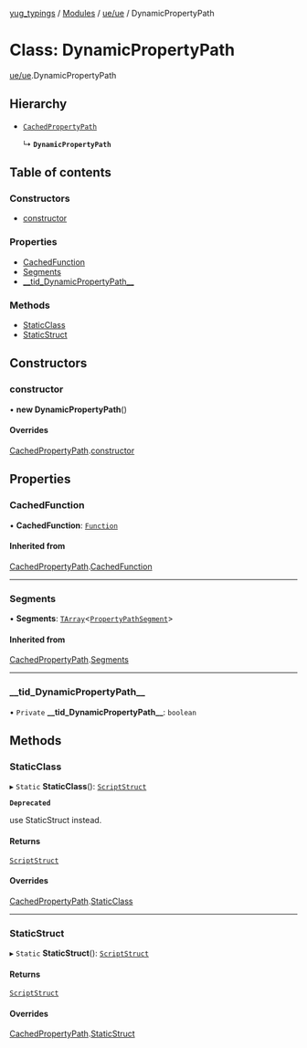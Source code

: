 [yug_typings](../README.md) / [Modules](../modules.md) / [ue/ue](../modules/ue_ue.md) / DynamicPropertyPath

# Class: DynamicPropertyPath

[ue/ue](../modules/ue_ue.md).DynamicPropertyPath

## Hierarchy

- [`CachedPropertyPath`](ue_ue.CachedPropertyPath.md)

  ↳ **`DynamicPropertyPath`**

## Table of contents

### Constructors

- [constructor](ue_ue.DynamicPropertyPath.md#constructor)

### Properties

- [CachedFunction](ue_ue.DynamicPropertyPath.md#cachedfunction)
- [Segments](ue_ue.DynamicPropertyPath.md#segments)
- [\_\_tid\_DynamicPropertyPath\_\_](ue_ue.DynamicPropertyPath.md#__tid_dynamicpropertypath__)

### Methods

- [StaticClass](ue_ue.DynamicPropertyPath.md#staticclass)
- [StaticStruct](ue_ue.DynamicPropertyPath.md#staticstruct)

## Constructors

### constructor

• **new DynamicPropertyPath**()

#### Overrides

[CachedPropertyPath](ue_ue.CachedPropertyPath.md).[constructor](ue_ue.CachedPropertyPath.md#constructor)

## Properties

### CachedFunction

• **CachedFunction**: [`Function`](ue_ue.Function.md)

#### Inherited from

[CachedPropertyPath](ue_ue.CachedPropertyPath.md).[CachedFunction](ue_ue.CachedPropertyPath.md#cachedfunction)

___

### Segments

• **Segments**: [`TArray`](../interfaces/ue_puerts.TArray.md)<[`PropertyPathSegment`](ue_ue.PropertyPathSegment.md)\>

#### Inherited from

[CachedPropertyPath](ue_ue.CachedPropertyPath.md).[Segments](ue_ue.CachedPropertyPath.md#segments)

___

### \_\_tid\_DynamicPropertyPath\_\_

• `Private` **\_\_tid\_DynamicPropertyPath\_\_**: `boolean`

## Methods

### StaticClass

▸ `Static` **StaticClass**(): [`ScriptStruct`](ue_ue.ScriptStruct.md)

**`Deprecated`**

use StaticStruct instead.

#### Returns

[`ScriptStruct`](ue_ue.ScriptStruct.md)

#### Overrides

[CachedPropertyPath](ue_ue.CachedPropertyPath.md).[StaticClass](ue_ue.CachedPropertyPath.md#staticclass)

___

### StaticStruct

▸ `Static` **StaticStruct**(): [`ScriptStruct`](ue_ue.ScriptStruct.md)

#### Returns

[`ScriptStruct`](ue_ue.ScriptStruct.md)

#### Overrides

[CachedPropertyPath](ue_ue.CachedPropertyPath.md).[StaticStruct](ue_ue.CachedPropertyPath.md#staticstruct)
